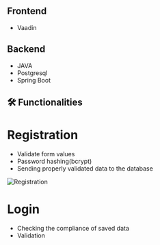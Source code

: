 ## Frontend

- Vaadin

## Backend

- JAVA
- Postgresql 
- Spring Boot

## 🛠️ Functionalities

# Registration

- Validate form values
- Password hashing(bcrypt)
- Sending properly validated data to the database
  
![Registration](https://github.com/KamilCiemiega/BookStore/assets/55457173/b9ea6c18-9cb5-4106-9675-52c47f5985b0)

# Login

- Checking the compliance of saved data
- Validation


